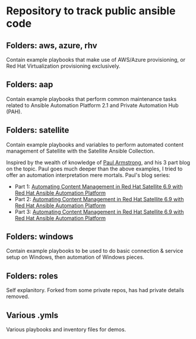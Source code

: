 # Repository to track public ansible code                                                                                                                                                                      

## Folders: aws, azure, rhv

Contain example playbooks that make use of AWS/Azure provisioning, or Red Hat Virtualization provisioning exclusively.

## Folders: aap

Contain example playbooks that perform common maintenance tasks related to Ansible Automation Platform 2.1 and Private Automation Hub (PAH).

## Folders: satellite

Contain example playbooks and variables to perform automated content management of Satellite with the Satellite Ansible Collection.

Inspired by the wealth of knowledge of [Paul Armstrong](https://github.com/parmstro/AutomatingContentManagement), and his 3 part blog on the topic. Paul goes much deeper than the above examples, I tried to offer an automation interpretation mere mortals. Paul's blog series:

* Part 1: [Automating Content Management in Red Hat Satellite 6.9 with Red Hat Ansible Automation Platform](https://www.redhat.com/en/blog/automating-content-management-red-hat-satellite-69-red-hat-ansible-automation-platform-planning-workflow)
* Part 2: [Automating Content Management in Red Hat Satellite 6.9 with Red Hat Ansible Automation Platform](https://www.redhat.com/en/blog/automating-content-management-satellite-69-ansible-automation-platform-part-2)
* Part 3: [Automating Content Management in Red Hat Satellite 6.9 with Red Hat Ansible Automation Platform](https://www.redhat.com/en/blog/automating-content-management-satellite-69-ansible-automation-platform-part-3)

## Folders: windows

Contain example playbooks to be used to do basic connection & service setup on Windows, then automation of Windows pieces.

## Folders: roles

Self explanitory. Forked from some private repos, has had private details removed.

## Various .ymls

Various playbooks and inventory files for demos.
